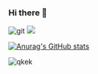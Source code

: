 ### Hi there 👋

<!--
**HyunJeongg11/HyunJeongg11** is a ✨ _special_ ✨ repository because its `README.md` (this file) appears on your GitHub profile.

Here are some ideas to get you started:

- 🔭 I’m currently working on ...
- 🌱 I’m currently learning ...
- 👯 I’m looking to collaborate on ...
- 🤔 I’m looking for help with ...
- 💬 Ask me about ...
- 📫 How to reach me: ...
- 😄 Pronouns: ...
- ⚡ Fun fact: ...
-->
![git](https://img.shields.io/badge/-Git-F05032?style=for-the-badge&logo=git&logoColor=ffffff)
  <img src="https://img.shields.io/badge/python-3776AB?style=for-the-badge&logo=python&logoColor=white"> 

[![Anurag's GitHub stats](https://github-readme-stats.vercel.app/api?username=HyunJeong11)](https://github.com/HyunJeongg11)

![qkek](https://github.com/hyunjeongg11/HyunJeongg11/assets/156268586/49d9f4c2-e82b-4c94-bd43-79a82efded89)
